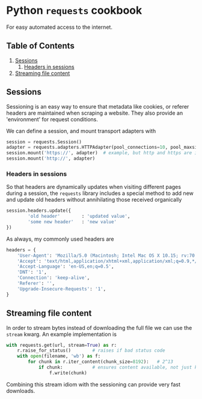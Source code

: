 # Python `requests` cookbook

For easy automated access to the internet.

<!--BEGIN TOC-->
## Table of Contents
1. [Sessions](#sessions)
    1. [Headers in sessions](#headers-in-sessions)
2. [Streaming file content](#streaming-file-content)

<!--END TOC-->

## Sessions
Sessioning is an easy way to ensure that metadata like cookies, or referer headers are maintained when scraping a website. They also provide an 'environment' for request conditions.

We can define a session, and mount transport adapters with
```python
session = requests.Session()
adapter = requests.adapters.HTTPAdapter(pool_connections=10, pool_maxsize=10, max_retries=10)
session.mount('https://', adapter)	# example, but http and https are included in HTTPAdapter
session.mount('http://', adapter)
```

### Headers in sessions
So that headers are dynamically updates when visiting different pages during a session, the `requests` library includes a special method to add new and update old headers without annihilating those received organically
```python
session.headers.update({
		'old header' 		: 'updated value', 
		'some new header' 	: 'new value'
})
```
As always, my commonly used headers are
```python
headers = {
    'User-Agent': 'Mozilla/5.0 (Macintosh; Intel Mac OS X 10.15; rv:70.0) Gecko/20100101 Firefox/70.0',
    'Accept': 'text/html,application/xhtml+xml,application/xml;q=0.9,*/*;q=0.8',
    'Accept-Language': 'en-US,en;q=0.5',
    'DNT': '1',
    'Connection': 'keep-alive',
    'Referer': '',
    'Upgrade-Insecure-Requests': '1',
}
```

## Streaming file content
In order to stream bytes instead of downloading the full file we can use the `stream` kwarg. An example implementation is
```python
with requests.get(url, stream=True) as r:
	r.raise_for_status()		# raises if bad status code
	with open(filename, 'wb') as f:
		for chunk in r.iter_content(chunk_size=8192):	# 2^13
			if chunk:			# ensures content available, not just keep alive resp
				f.write(chunk)
```
Combining this stream idiom with the sessioning can provide very fast downloads.